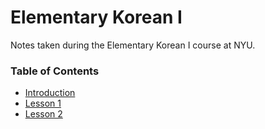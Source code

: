# Elementary Korean I

Notes taken during  the Elementary Korean I course at NYU.

### Table of Contents

* [Introduction](introduction.md)
* [Lesson 1](lesson-1.md)
* [Lesson 2](lesson-2.md)

